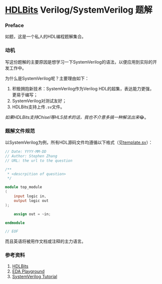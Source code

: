 # [HDLBits](https://hdlbits.01xz.net/wiki/Main_Page) Verilog/SystemVerilog 题解

### Preface

如题，这是一个私人的HDL编程题解集合。

### 动机

写这份题解的主要原因是想学习一下SystemVerilog的语法，以便应用到实际的开发工作中。

为什么是SystemVerilog呢？主要理由如下：

1. 积极拥抱新技术：SystemVerilog作为Verilog HDL的超集，表达能力更强，更易于编写；
2. SystemVerilog对测试友好；
3. HDLBits支持上传`.sv`文件。

*如果HDLBits支持Chisel等HLS技术的话，我也不介意多搞一种解法出来*:joy:。

### 题解文件规范

以SystemVerilog为例，所有HDL源码文件均遵循以下格式（见[template.sv](./template.sv)）：

```verilog
// Date: YYYY-MM-DD
// Author: Stephen Zhang
// URL: the url to the question

/**
 * <descrpition of question>
 */

module top_module
(
    input logic in,
    output logic out
);

    assign out = ~in;

endmodule

// EOF
```

而且英语将被用作文档或注释的主力语言。

### 参考资料

1. [HDLBits](https://hdlbits.01xz.net/wiki/Main_Page)
2. [EDA Playground](https://www.edaplayground.com/home)
3. [SystemVerilog Tutorial](https://verificationguide.com/systemverilog/systemverilog-tutorial/)
